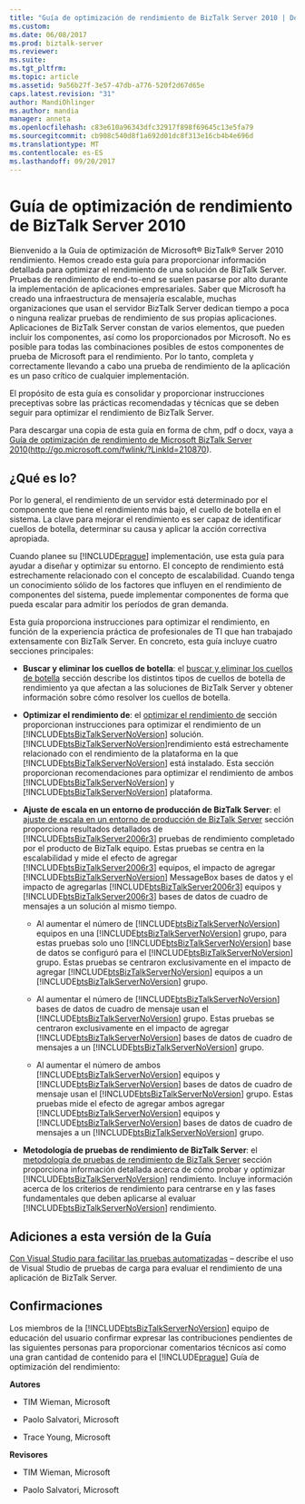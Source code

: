 ```yaml
---
title: "Guía de optimización de rendimiento de BizTalk Server 2010 | Documentos de Microsoft"
ms.custom: 
ms.date: 06/08/2017
ms.prod: biztalk-server
ms.reviewer: 
ms.suite: 
ms.tgt_pltfrm: 
ms.topic: article
ms.assetid: 9a56b27f-3e57-47db-a776-520f2d67d65e
caps.latest.revision: "31"
author: MandiOhlinger
ms.author: mandia
manager: anneta
ms.openlocfilehash: c83e610a96343dfc32917f898f69645c13e5fa79
ms.sourcegitcommit: cb908c540d8f1a692d01dc8f313e16cb4b4e696d
ms.translationtype: MT
ms.contentlocale: es-ES
ms.lasthandoff: 09/20/2017
---
```

# <a name="biztalk-server-2010-performance-optimization-guide"></a>Guía de optimización de rendimiento de BizTalk Server 2010
Bienvenido a la Guía de optimización de Microsoft® BizTalk® Server 2010 rendimiento. Hemos creado esta guía para proporcionar información detallada para optimizar el rendimiento de una solución de BizTalk Server. Pruebas de rendimiento de end-to-end se suelen pasarse por alto durante la implementación de aplicaciones empresariales. Saber que Microsoft ha creado una infraestructura de mensajería escalable, muchas organizaciones que usan el servidor BizTalk Server dedican tiempo a poca o ninguna realizar pruebas de rendimiento de sus propias aplicaciones. Aplicaciones de BizTalk Server constan de varios elementos, que pueden incluir los componentes, así como los proporcionados por Microsoft. No es posible para todas las combinaciones posibles de estos componentes de prueba de Microsoft para el rendimiento. Por lo tanto, completa y correctamente llevando a cabo una prueba de rendimiento de la aplicación es un paso crítico de cualquier implementación.  
  
 El propósito de esta guía es consolidar y proporcionar instrucciones preceptivas sobre las prácticas recomendadas y técnicas que se deben seguir para optimizar el rendimiento de BizTalk Server.  
  
 Para descargar una copia de esta guía en forma de chm, pdf o docx, vaya a [Guía de optimización de rendimiento de Microsoft BizTalk Server 2010](http://go.microsoft.com/fwlink/?LinkId=210870)(http://go.microsoft.com/fwlink/?LinkId=210870).  
  
## <a name="whats-in-it"></a>¿Qué es lo?  
 Por lo general, el rendimiento de un servidor está determinado por el componente que tiene el rendimiento más bajo, el cuello de botella en el sistema. La clave para mejorar el rendimiento es ser capaz de identificar cuellos de botella, determinar su causa y aplicar la acción correctiva apropiada.  
  
 Cuando planee su [!INCLUDE[prague](../includes/prague-md.md)] implementación, use esta guía para ayudar a diseñar y optimizar su entorno. El concepto de rendimiento está estrechamente relacionado con el concepto de escalabilidad. Cuando tenga un conocimiento sólido de los factores que influyen en el rendimiento de componentes del sistema, puede implementar componentes de forma que pueda escalar para admitir los períodos de gran demanda.  
  
 Esta guía proporciona instrucciones para optimizar el rendimiento, en función de la experiencia práctica de profesionales de TI que han trabajado extensamente con BizTalk Server. En concreto, esta guía incluye cuatro secciones principales:  
  
-   **Buscar y eliminar los cuellos de botella**: el [buscar y eliminar los cuellos de botella](../technical-guides/finding-and-eliminating-bottlenecks.md) sección describe los distintos tipos de cuellos de botella de rendimiento ya que afectan a las soluciones de BizTalk Server y obtener información sobre cómo resolver los cuellos de botella.  
  
-   **Optimizar el rendimiento de**: el [optimizar el rendimiento de](../technical-guides/optimizing-performance.md) sección proporcionan instrucciones para optimizar el rendimiento de un [!INCLUDE[btsBizTalkServerNoVersion](../includes/btsbiztalkservernoversion-md.md)] solución. [!INCLUDE[btsBizTalkServerNoVersion](../includes/btsbiztalkservernoversion-md.md)]rendimiento está estrechamente relacionado con el rendimiento de la plataforma en la que [!INCLUDE[btsBizTalkServerNoVersion](../includes/btsbiztalkservernoversion-md.md)] está instalado. Esta sección proporcionan recomendaciones para optimizar el rendimiento de ambos [!INCLUDE[btsBizTalkServerNoVersion](../includes/btsbiztalkservernoversion-md.md)] y [!INCLUDE[btsBizTalkServerNoVersion](../includes/btsbiztalkservernoversion-md.md)] plataforma.  
  
-   **Ajuste de escala en un entorno de producción de BizTalk Server**: el [ajuste de escala en un entorno de producción de BizTalk Server](../technical-guides/scaling-a-production-biztalk-server-environment.md) sección proporciona resultados detallados de [!INCLUDE[btsBizTalkServer2006r3](../includes/btsbiztalkserver2006r3-md.md)] pruebas de rendimiento completado por el producto de BizTalk equipo. Estas pruebas se centra en la escalabilidad y mide el efecto de agregar [!INCLUDE[btsBizTalkServer2006r3](../includes/btsbiztalkserver2006r3-md.md)] equipos, el impacto de agregar [!INCLUDE[btsBizTalkServerNoVersion](../includes/btsbiztalkservernoversion-md.md)] MessageBox bases de datos y el impacto de agregarlas [!INCLUDE[btsBizTalkServer2006r3](../includes/btsbiztalkserver2006r3-md.md)] equipos y [!INCLUDE[btsBizTalkServer2006r3](../includes/btsbiztalkserver2006r3-md.md)] bases de datos de cuadro de mensajes a un solución al mismo tiempo.  
  
    -   Al aumentar el número de [!INCLUDE[btsBizTalkServerNoVersion](../includes/btsbiztalkservernoversion-md.md)] equipos en una [!INCLUDE[btsBizTalkServerNoVersion](../includes/btsbiztalkservernoversion-md.md)] grupo, para estas pruebas solo uno [!INCLUDE[btsBizTalkServerNoVersion](../includes/btsbiztalkservernoversion-md.md)] base de datos se configuró para el [!INCLUDE[btsBizTalkServerNoVersion](../includes/btsbiztalkservernoversion-md.md)] grupo. Estas pruebas se centraron exclusivamente en el impacto de agregar [!INCLUDE[btsBizTalkServerNoVersion](../includes/btsbiztalkservernoversion-md.md)] equipos a un [!INCLUDE[btsBizTalkServerNoVersion](../includes/btsbiztalkservernoversion-md.md)] grupo.  
  
    -   Al aumentar el número de [!INCLUDE[btsBizTalkServerNoVersion](../includes/btsbiztalkservernoversion-md.md)] bases de datos de cuadro de mensaje usan el [!INCLUDE[btsBizTalkServerNoVersion](../includes/btsbiztalkservernoversion-md.md)] grupo. Estas pruebas se centraron exclusivamente en el impacto de agregar [!INCLUDE[btsBizTalkServerNoVersion](../includes/btsbiztalkservernoversion-md.md)] bases de datos de cuadro de mensajes a un [!INCLUDE[btsBizTalkServerNoVersion](../includes/btsbiztalkservernoversion-md.md)] grupo.  
  
    -   Al aumentar el número de ambos [!INCLUDE[btsBizTalkServerNoVersion](../includes/btsbiztalkservernoversion-md.md)] equipos y [!INCLUDE[btsBizTalkServerNoVersion](../includes/btsbiztalkservernoversion-md.md)] bases de datos de cuadro de mensaje usan el [!INCLUDE[btsBizTalkServerNoVersion](../includes/btsbiztalkservernoversion-md.md)] grupo. Estas pruebas mide el efecto de agregar ambos agregar [!INCLUDE[btsBizTalkServerNoVersion](../includes/btsbiztalkservernoversion-md.md)] equipos y [!INCLUDE[btsBizTalkServerNoVersion](../includes/btsbiztalkservernoversion-md.md)] bases de datos de cuadro de mensajes a un [!INCLUDE[btsBizTalkServerNoVersion](../includes/btsbiztalkservernoversion-md.md)] grupo.  
  
-   **Metodología de pruebas de rendimiento de BizTalk Server**: el [metodología de pruebas de rendimiento de BizTalk Server](../technical-guides/biztalk-server-performance-testing-methodology.md) sección proporciona información detallada acerca de cómo probar y optimizar [!INCLUDE[btsBizTalkServerNoVersion](../includes/btsbiztalkservernoversion-md.md)] rendimiento. Incluye información acerca de los criterios de rendimiento para centrarse en y las fases fundamentales que deben aplicarse al evaluar [!INCLUDE[btsBizTalkServerNoVersion](../includes/btsbiztalkservernoversion-md.md)] rendimiento.  
  
## <a name="additions-to-this-version-of-the-guide"></a>Adiciones a esta versión de la Guía  
 [Con Visual Studio para facilitar las pruebas automatizadas](../technical-guides/using-visual-studio-to-facilitate-automated-testing.md) – describe el uso de Visual Studio de pruebas de carga para evaluar el rendimiento de una aplicación de BizTalk Server.  
  
## <a name="acknowledgments"></a>Confirmaciones  
 Los miembros de la [!INCLUDE[btsBizTalkServerNoVersion](../includes/btsbiztalkservernoversion-md.md)] equipo de educación del usuario confirmar expresar las contribuciones pendientes de las siguientes personas para proporcionar comentarios técnicos así como una gran cantidad de contenido para el [!INCLUDE[prague](../includes/prague-md.md)] Guía de optimización del rendimiento:  
  
 **Autores**  
  
-   TIM Wieman, Microsoft  
  
-   Paolo Salvatori, Microsoft  
  
-   Trace Young, Microsoft  
  
 **Revisores**  
  
-   TIM Wieman, Microsoft  
  
-   Paolo Salvatori, Microsoft